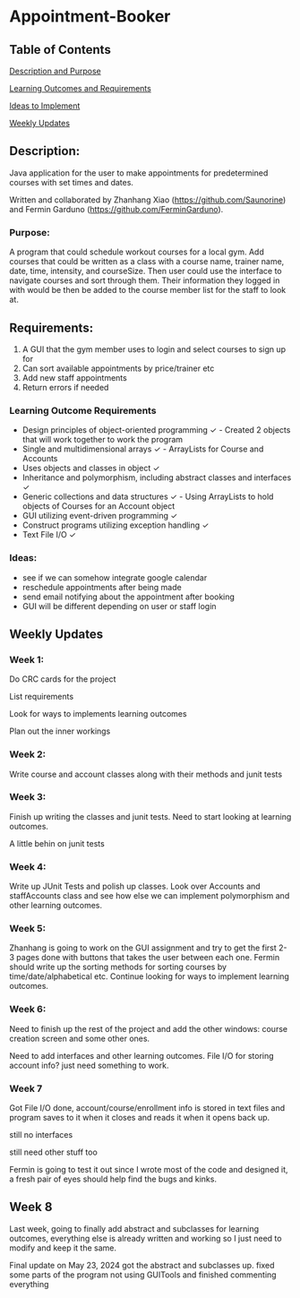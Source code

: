 # Appointment-Booker
## Table of Contents

[Description and Purpose](https://github.com/Saunorine/Appointment-Booker#description)

[Learning Outcomes and Requirements](https://github.com/Saunorine/Appointment-Booker#requirements)

[Ideas to Implement](https://github.com/Saunorine/Appointment-Booker#ideas)

[Weekly Updates](https://github.com/Saunorine/Appointment-Booker#weekly-updates)

## Description:
Java application for the user to make appointments for predetermined courses with set times and dates.

Written and collaborated by Zhanhang Xiao (https://github.com/Saunorine) and Fermin Garduno (https://github.com/FerminGarduno).

### Purpose:
A program that could schedule workout courses for a local gym. Add courses that could be written as a class with a course name, trainer name, date, time, intensity, and courseSize. Then user could use the interface to navigate courses and sort through them. Their information they logged in with would be then be added to the course member list for the staff to look at.

## Requirements:
1. A GUI that the gym member uses to login and select courses to sign up for
2. Can sort available appointments by price/trainer etc
3. Add new staff appointments
4. Return errors if needed

### Learning Outcome Requirements
  * Design principles of object-oriented programming ✓ - Created 2 objects that will work together to work the program
  * Single and multidimensional arrays ✓ - ArrayLists for Course and Accounts
  * Uses objects and classes in object ✓
  * Inheritance and polymorphism, including abstract classes and interfaces ✓
  * Generic collections and data structures ✓ - Using ArrayLists to hold objects of Courses for an Account object
  * GUI utilizing event-driven programming ✓
  * Construct programs utilizing exception handling ✓
  * Text File I/O ✓

### Ideas:
  * see if we can somehow integrate google calendar
  * reschedule appointments after being made
  * send email notifying about the appointment after booking
  * GUI will be different depending on user or staff login

## Weekly Updates
### Week 1:
Do CRC cards for the project

List requirements

Look for ways to implements learning outcomes

Plan out the inner workings

### Week 2:
Write course and account classes along with their methods and junit tests

### Week 3:
Finish up writing the classes and junit tests. Need to start looking at learning outcomes.

A little behin on junit tests

### Week 4: 
Write up JUnit Tests and polish up classes. Look over Accounts and staffAccounts class and see how else we can implement polymorphism and other learning outcomes.

### Week 5:
Zhanhang is going to work on the GUI assignment and try to get the first 2-3 pages done with buttons that takes the user between each one. Fermin should write up the sorting methods for sorting courses by time/date/alphabetical etc. Continue looking for ways to implement learning outcomes.

### Week 6:
Need to finish up the rest of the project and add the other windows: course creation screen and some other ones.

Need to add interfaces and other learning outcomes. File I/O for storing account info? just need something to work.

### Week 7
Got File I/O done, account/course/enrollment info is stored in text files and program saves to it when it closes and reads it when it opens back up.

still no interfaces

still need other stuff too

Fermin is going to test it out since I wrote most of the code and designed it, a fresh pair of eyes should help find the bugs and kinks.

## Week 8
Last week, going to finally add abstract and subclasses for learning outcomes, everything else is already written and working so I just need to modify and keep it the same.

Final update on May 23, 2024 got the abstract and subclasses up. fixed some parts of the program not using GUITools and finished commenting everything
